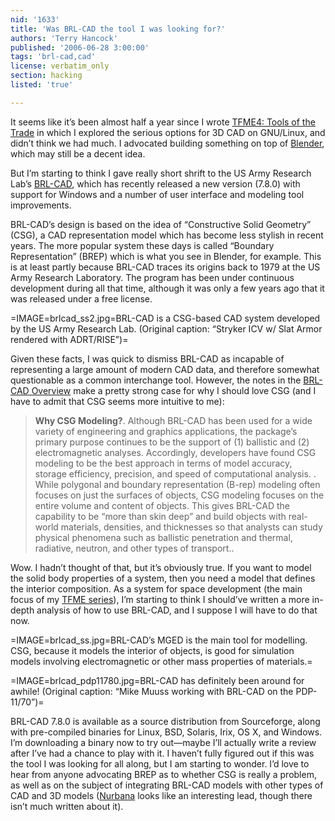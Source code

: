 ```yaml
---
nid: '1633'
title: 'Was BRL-CAD the tool I was looking for?'
authors: 'Terry Hancock'
published: '2006-06-28 3:00:00'
tags: 'brl-cad,cad'
license: verbatim_only
section: hacking
listed: 'true'

---
```

It seems like it’s been almost half a year since I wrote [TFME4: Tools of the Trade](http://www.freesoftwaremagazine.com/articles/free_matter_economy_4) in which I explored the serious options for 3D CAD on GNU/Linux, and didn’t think we had much. I advocated building something on top of [Blender](http://www.blender.org), which may still be a decent idea.

But I’m starting to think I gave really short shrift to the US Army Research Lab’s [BRL-CAD](http://www.brlcad.org), which has recently released a new version (7.8.0) with support for Windows and a number of user interface and modeling tool improvements.


<!--break-->


BRL-CAD’s design is based on the idea of “Constructive Solid Geometry” (CSG), a CAD representation model which has become less stylish in recent years. The more popular system these days is called “Boundary Representation” (BREP) which is what you see in Blender, for example. This is at least partly because BRL-CAD traces its origins back to 1979 at the US Army Research Laboratory. The program has been under continuous development during all that time, although it was only a few years ago that it was released under a free license.


=IMAGE=brlcad_ss2.jpg=BRL-CAD is a CSG-based CAD system developed by the US Army Research Lab. (Original caption: “Stryker ICV w/ Slat Armor rendered with ADRT/RISE”)=

Given these facts, I was quick to dismiss BRL-CAD as incapable of representing a large amount of modern CAD data, and therefore somewhat questionable as a common interchange tool. However, the notes in the [BRL-CAD Overview](http://www.brlcad.org/overview.html) make a pretty strong case for why I should love CSG (and I have to admit that CSG seems more intuitive to me):


>**Why CSG Modeling?**. Although BRL-CAD has been used for a wide variety of engineering and graphics applications, the package’s primary purpose continues to be the support of (1) ballistic and (2) electromagnetic analyses. Accordingly, developers have found CSG modeling to be the best approach in terms of model accuracy, storage efficiency, precision, and speed of computational analysis. . While polygonal and boundary representation (B-rep) modeling often focuses on just the surfaces of objects, CSG modeling focuses on the entire volume and content of objects. This gives BRL-CAD the capability to be “more than skin deep” and build objects with real-world materials, densities, and thicknesses so that analysts can study physical phenomena such as ballistic penetration and thermal, radiative, neutron, and other types of transport.. 

Wow. I hadn’t thought of that, but it’s obviously true. If you want to model the solid body properties of a system, then you need a model that defines the interior composition. As a system for space development (the main focus of my [TFME series](http://www.freesoftwaremagazine.com/search/node/%22Towards+a+Free+Matter+Economy%22)), I’m starting to think I should’ve written a more in-depth analysis of how to use BRL-CAD, and I suppose I will have to do that now.


=IMAGE=brlcad_ss.jpg=BRL-CAD’s MGED is the main tool for modelling. CSG, because it models the interior of objects, is good for simulation models involving electromagnetic or other mass properties of materials.=


=IMAGE=brlcad_pdp11780.jpg=BRL-CAD has definitely been around for awhile! (Original caption: “Mike Muuss working with BRL-CAD on the PDP-11/70”)=

BRL-CAD 7.8.0 is available as a source distribution from Sourceforge, along with pre-compiled binaries for Linux, BSD, Solaris, Irix, OS X, and Windows. I’m downloading a binary now to try out—maybe I’ll actually write a review after I’ve had a chance to play with it. I haven’t fully figured out if this was the tool I was looking for all along, but I am starting to wonder. I’d love to hear from anyone advocating BREP as to whether CSG is really a problem, as well as on the subject of integrating BRL-CAD models with other types of CAD and 3D models ([Nurbana](http://sourceforge.net/projects/nurbana) looks like an interesting lead, though there isn’t much written about it).

